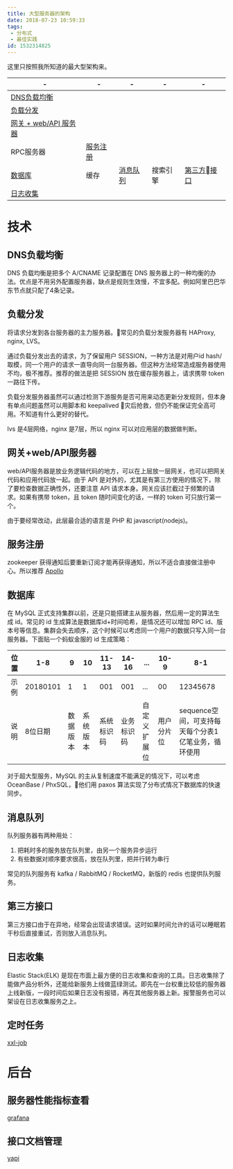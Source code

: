 ```yaml
---
title: 大型服务器的架构
date: 2018-07-23 10:59:33
tags:
 - 分布式
 - 最佳实践
id: 1532314825
---
```

这里只按照我所知道的最大型架构来。

|-|-|-|-|-|
|-|-|-|-|-|
|[DNS负载均衡](#DNS负载均衡) |
|[负载分发](#负载分发) |
|[网关 + web/API 服务器](#网关+web/API服务器)|
|RPC服务器 | [服务注册](#服务注册)
|[数据库](#数据库) | 缓存 | [消息队列](#消息队列) | 搜索引擎 | [第三方接口](#第三方接口)
|[日志收集](#日志收集)|

# 技术
## DNS负载均衡
DNS 负载均衡是把多个 A/CNAME 记录配置在 DNS 服务器上的一种均衡的办法。优点是不用另外配置服务器，缺点是规则生效慢，不宜多配。例如阿里巴巴华东节点就只配了4条记录。

## 负载分发
将请求分发到各台服务器的主力服务器。常见的负载分发服务器有 HAProxy, nginx, LVS。

通过负载分发出去的请求，为了保留用户 SESSION，一种方法是对用户id hash/取模，同一个用户的请求一直导向同一台服务器。但这种方法经常造成服务器使用不均，极不推荐。推荐的做法是把 SESSION 放在缓存服务器上，请求携带 token 一路往下传。

负载分发服务器虽然可以通过检测下游服务是否可用来动态更新分发规则，但本身有单点问题虽然可以用脚本和 keepalived 灾后抢救，但仍不能保证完全高可用。不知道有什么更好的替代。

lvs 是4层网络，nginx 是7层，所以 nginx 可以对应用层的数据做判断。

## 网关+web/API服务器
web/API服务器是放业务逻辑代码的地方，可以在上层放一层网关，也可以把网关代码和应用代码放一起。由于 API 是对外的，尤其是有第三方使用的情况下，除了要检查数据正确性外，还要注意 API 请求本身。网关应该拦截过于频繁的请求。如果有携带 token，且 token 随时间变化的话，一样的 token 可只放行第一个。

由于要经常改动，此层最合适的语言是 PHP 和 javascript(nodejs)。

## 服务注册
zookeeper 获得通知后要重新订阅才能再获得通知，所以不适合直接做注册中心。所以推荐 [Apollo](https://github.com/ctripcorp/apollo)

## 数据库
在 MySQL 正式支持集群以前，还是只能搭建主从服务器，然后用一定的算法生成 id。常见的 id 生成算法是数据库id+时间哈希，是情况还可以增加 RPC id、版本号等信息。集群会失去顺序，这个时候可以考虑同一个用户的数据只写入同一台服务器。下面贴一个蚂蚁金服的 id 生成策略：

|位置|1-8|9|10|11-13|14-16|...|10-9|8-1|
| - | - |-|-| -    | -   | - | -  | - |
|示例|20180101|1|1|001|001|...|00|12345678|
|说明| 8位日期 |数据版本|系统版本|系统标识码|业务标识码|自定义扩展位|用户分片位|sequence空间，可支持每天每个分表1亿笔业务，循环使用|

对于超大型服务，MySQL 的主从复制速度不能满足的情况下，可以考虑 OceanBase / PhxSQL，他们用 paxos 算法实现了分布式情况下数据库的快速同步。

## 消息队列
队列服务器有两种用处：
1. 把耗时多的服务放在队列里，由另一个服务异步运行
2. 有些数据对顺序要求很高，放在队列里，把并行转为串行

常见的队列服务有 kafka / RabbitMQ / RocketMQ，新版的 redis 也提供队列服务。

## 第三方接口
第三方接口由于在异地，经常会出现请求错误。这时如果时间允许的话可以睡眠若干秒后直接重试，否则放入消息队列。

## 日志收集
Elastic Stack(ELK) 是现在市面上最方便的日志收集和查询的工具。日志收集除了能做产品分析外，还能给新服务上线做蓝绿测试。即先在一台权重比较低的服务器上线新版，一段时间后如果日志没有报错，再在其他服务器上新。报警服务也可以架设在日志收集服务之上。

## 定时任务
[xxl-job](https://github.com/xuxueli/xxl-job)

# 后台
## 服务器性能指标查看
[grafana](https://github.com/grafana/grafana)

## 接口文档管理
[yapi](https://github.com/YMFE/yapi)